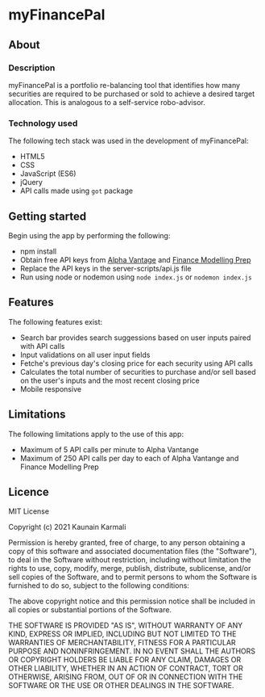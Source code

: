 # myFinancePal

## About

### Description
myFinancePal is a portfolio re-balancing tool that identifies how many securities are required to be purchased or sold to achieve a desired target allocation. This is analogous to a self-service robo-advisor.

### Technology used
The following tech stack was used in the development of myFinancePal:
* HTML5
* CSS
* JavaScript (ES6)
* jQuery
* API calls made using `got` package

## Getting started
Begin using the app by performing the following:
* npm install
* Obtain free API keys from [Alpha Vantage](https://www.alphavantage.co/) and [Finance Modelling Prep](https://financialmodelingprep.com/developer)
* Replace the API keys in the server-scripts/api.js file
* Run using node or nodemon using `node index.js` or `nodemon index.js`

## Features
The following features exist:
* Search bar provides search suggessions based on user inputs paired with API calls
* Input validations on all user input fields
* Fetche's previous day's closing price for each security using API calls
* Calculates the total number of securities to purchase and/or sell based on the user's inputs and the most recent closing price
* Mobile responsive

## Limitations
The following limitations apply to the use of this app:
* Maximum of 5 API calls per minute to Alpha Vantange
* Maximum of 250 API calls per day to each of Alpha Vantange and Finance Modelling Prep

## Licence

MIT License

Copyright (c) 2021 Kaunain Karmali

Permission is hereby granted, free of charge, to any person obtaining a copy
of this software and associated documentation files (the "Software"), to deal
in the Software without restriction, including without limitation the rights
to use, copy, modify, merge, publish, distribute, sublicense, and/or sell
copies of the Software, and to permit persons to whom the Software is
furnished to do so, subject to the following conditions:

The above copyright notice and this permission notice shall be included in all
copies or substantial portions of the Software.

THE SOFTWARE IS PROVIDED "AS IS", WITHOUT WARRANTY OF ANY KIND, EXPRESS OR
IMPLIED, INCLUDING BUT NOT LIMITED TO THE WARRANTIES OF MERCHANTABILITY,
FITNESS FOR A PARTICULAR PURPOSE AND NONINFRINGEMENT. IN NO EVENT SHALL THE
AUTHORS OR COPYRIGHT HOLDERS BE LIABLE FOR ANY CLAIM, DAMAGES OR OTHER
LIABILITY, WHETHER IN AN ACTION OF CONTRACT, TORT OR OTHERWISE, ARISING FROM,
OUT OF OR IN CONNECTION WITH THE SOFTWARE OR THE USE OR OTHER DEALINGS IN THE
SOFTWARE.
